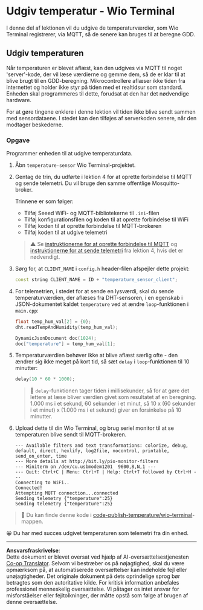 <!--
CO_OP_TRANSLATOR_METADATA:
{
  "original_hash": "df28cd649cd892bcce034e064913b2f3",
  "translation_date": "2025-08-27T22:49:50+00:00",
  "source_file": "2-farm/lessons/1-predict-plant-growth/wio-terminal-temp-publish.md",
  "language_code": "da"
}
-->
# Udgiv temperatur - Wio Terminal

I denne del af lektionen vil du udgive de temperaturværdier, som Wio Terminal registrerer, via MQTT, så de senere kan bruges til at beregne GDD.

## Udgiv temperaturen

Når temperaturen er blevet aflæst, kan den udgives via MQTT til noget 'server'-kode, der vil læse værdierne og gemme dem, så de er klar til at blive brugt til en GDD-beregning. Mikrocontrollere aflæser ikke tiden fra internettet og holder ikke styr på tiden med et realtidsur som standard. Enheden skal programmeres til dette, forudsat at den har det nødvendige hardware.

For at gøre tingene enklere i denne lektion vil tiden ikke blive sendt sammen med sensordataene. I stedet kan den tilføjes af serverkoden senere, når den modtager beskederne.

### Opgave

Programmer enheden til at udgive temperaturdata.

1. Åbn `temperature-sensor` Wio Terminal-projektet.

1. Gentag de trin, du udførte i lektion 4 for at oprette forbindelse til MQTT og sende telemetri. Du vil bruge den samme offentlige Mosquitto-broker.

    Trinnene er som følger:

    - Tilføj Seeed WiFi- og MQTT-bibliotekerne til `.ini`-filen
    - Tilføj konfigurationsfilen og koden til at oprette forbindelse til WiFi
    - Tilføj koden til at oprette forbindelse til MQTT-brokeren
    - Tilføj koden til at udgive telemetri

    > ⚠️ Se [instruktionerne for at oprette forbindelse til MQTT](../../../1-getting-started/lessons/4-connect-internet/wio-terminal-mqtt.md) og [instruktionerne for at sende telemetri](../../../1-getting-started/lessons/4-connect-internet/wio-terminal-telemetry.md) fra lektion 4, hvis det er nødvendigt.

1. Sørg for, at `CLIENT_NAME` i `config.h` header-filen afspejler dette projekt:

    ```cpp
    const string CLIENT_NAME = ID + "temperature_sensor_client";
    ```

1. For telemetrien, i stedet for at sende en lysværdi, skal du sende temperaturværdien, der aflæses fra DHT-sensoren, i en egenskab i JSON-dokumentet kaldet `temperature` ved at ændre `loop`-funktionen i `main.cpp`:

    ```cpp
    float temp_hum_val[2] = {0};
    dht.readTempAndHumidity(temp_hum_val);

    DynamicJsonDocument doc(1024);
    doc["temperature"] = temp_hum_val[1];
    ```

1. Temperaturværdien behøver ikke at blive aflæst særlig ofte - den ændrer sig ikke meget på kort tid, så sæt `delay` i `loop`-funktionen til 10 minutter:

    ```cpp
    delay(10 * 60 * 1000);
    ```

    > 💁 `delay`-funktionen tager tiden i millisekunder, så for at gøre det lettere at læse bliver værdien givet som resultatet af en beregning. 1.000 ms i et sekund, 60 sekunder i et minut, så 10 x (60 sekunder i et minut) x (1.000 ms i et sekund) giver en forsinkelse på 10 minutter.

1. Upload dette til din Wio Terminal, og brug seriel monitor til at se temperaturen blive sendt til MQTT-brokeren.

    ```output
    --- Available filters and text transformations: colorize, debug, default, direct, hexlify, log2file, nocontrol, printable, send_on_enter, time
    --- More details at http://bit.ly/pio-monitor-filters
    --- Miniterm on /dev/cu.usbmodem1201  9600,8,N,1 ---
    --- Quit: Ctrl+C | Menu: Ctrl+T | Help: Ctrl+T followed by Ctrl+H ---
    Connecting to WiFi..
    Connected!
    Attempting MQTT connection...connected
    Sending telemetry {"temperature":25}
    Sending telemetry {"temperature":25}
    ```

> 💁 Du kan finde denne kode i [code-publish-temperature/wio-terminal](../../../../../2-farm/lessons/1-predict-plant-growth/code-publish-temperature/wio-terminal)-mappen.

😀 Du har med succes udgivet temperaturen som telemetri fra din enhed.

---

**Ansvarsfraskrivelse**:  
Dette dokument er blevet oversat ved hjælp af AI-oversættelsestjenesten [Co-op Translator](https://github.com/Azure/co-op-translator). Selvom vi bestræber os på nøjagtighed, skal du være opmærksom på, at automatiserede oversættelser kan indeholde fejl eller unøjagtigheder. Det originale dokument på dets oprindelige sprog bør betragtes som den autoritative kilde. For kritisk information anbefales professionel menneskelig oversættelse. Vi påtager os intet ansvar for misforståelser eller fejltolkninger, der måtte opstå som følge af brugen af denne oversættelse.